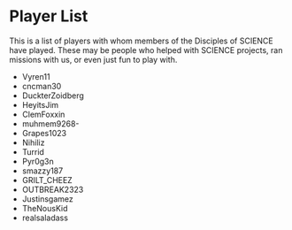 # Player List

This is a list of players with whom members of the Disciples of SCIENCE have played. These may be people who helped with SCIENCE projects, ran missions with us, or even just fun to play with. 

* <span>Vyren11</span>
* <span>cncman30</span>
* <span>DuckterZoidberg</span>
* <span>HeyitsJim</span>
* <span>ClemFoxxin</span>
* <span>muhmem9268-</span>
* <span>Grapes1023</span>
* <span>Nihiliz</span>
* <span>Turrid</span>
* <span>Pyr0g3n</span>
* <span>smazzy187</span>
* <span>GRILT_CHEEZ</span>
* <span>OUTBREAK2323</span>
* <span>Justinsgamez</span>
* <span>TheNousKid</span>
* <span>realsaladass</span>